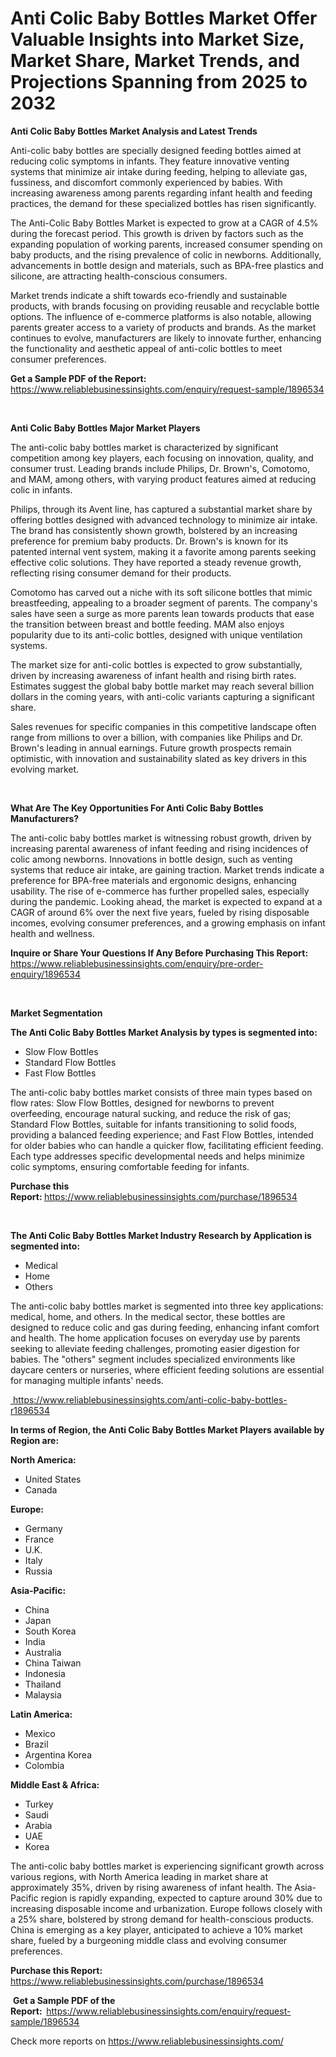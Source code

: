 <p><h1>Anti Colic Baby Bottles Market Offer Valuable Insights into Market Size, Market Share, Market Trends, and Projections Spanning from 2025 to 2032</h1></p><p><strong>Anti Colic Baby Bottles Market Analysis and Latest Trends</strong></p>
<p><p>Anti-colic baby bottles are specially designed feeding bottles aimed at reducing colic symptoms in infants. They feature innovative venting systems that minimize air intake during feeding, helping to alleviate gas, fussiness, and discomfort commonly experienced by babies. With increasing awareness among parents regarding infant health and feeding practices, the demand for these specialized bottles has risen significantly.</p><p>The Anti-Colic Baby Bottles Market is expected to grow at a CAGR of 4.5% during the forecast period. This growth is driven by factors such as the expanding population of working parents, increased consumer spending on baby products, and the rising prevalence of colic in newborns. Additionally, advancements in bottle design and materials, such as BPA-free plastics and silicone, are attracting health-conscious consumers.</p><p>Market trends indicate a shift towards eco-friendly and sustainable products, with brands focusing on providing reusable and recyclable bottle options. The influence of e-commerce platforms is also notable, allowing parents greater access to a variety of products and brands. As the market continues to evolve, manufacturers are likely to innovate further, enhancing the functionality and aesthetic appeal of anti-colic bottles to meet consumer preferences.</p></p>
<p><strong>Get a Sample PDF of the Report:&nbsp;</strong> <a href="https://www.reliablebusinessinsights.com/enquiry/request-sample/1896534?utm_campaign=2761&utm_medium=2&utm_source=Github&utm_content=ia&utm_term=06042025&utm_id=anti-colic-baby-bottles">https://www.reliablebusinessinsights.com/enquiry/request-sample/1896534</a></p>
<p>&nbsp;</p>
<p><strong>Anti Colic Baby Bottles Major Market Players</strong></p>
<p><p>The anti-colic baby bottles market is characterized by significant competition among key players, each focusing on innovation, quality, and consumer trust. Leading brands include Philips, Dr. Brown's, Comotomo, and MAM, among others, with varying product features aimed at reducing colic in infants.</p><p>Philips, through its Avent line, has captured a substantial market share by offering bottles designed with advanced technology to minimize air intake. The brand has consistently shown growth, bolstered by an increasing preference for premium baby products. Dr. Brown's is known for its patented internal vent system, making it a favorite among parents seeking effective colic solutions. They have reported a steady revenue growth, reflecting rising consumer demand for their products.</p><p>Comotomo has carved out a niche with its soft silicone bottles that mimic breastfeeding, appealing to a broader segment of parents. The company's sales have seen a surge as more parents lean towards products that ease the transition between breast and bottle feeding. MAM also enjoys popularity due to its anti-colic bottles, designed with unique ventilation systems. </p><p>The market size for anti-colic bottles is expected to grow substantially, driven by increasing awareness of infant health and rising birth rates. Estimates suggest the global baby bottle market may reach several billion dollars in the coming years, with anti-colic variants capturing a significant share. </p><p>Sales revenues for specific companies in this competitive landscape often range from millions to over a billion, with companies like Philips and Dr. Brown's leading in annual earnings. Future growth prospects remain optimistic, with innovation and sustainability slated as key drivers in this evolving market.</p></p>
<p>&nbsp;</p>
<p><strong>What Are The Key Opportunities For Anti Colic Baby Bottles Manufacturers?</strong></p>
<p><p>The anti-colic baby bottles market is witnessing robust growth, driven by increasing parental awareness of infant feeding and rising incidences of colic among newborns. Innovations in bottle design, such as venting systems that reduce air intake, are gaining traction. Market trends indicate a preference for BPA-free materials and ergonomic designs, enhancing usability. The rise of e-commerce has further propelled sales, especially during the pandemic. Looking ahead, the market is expected to expand at a CAGR of around 6% over the next five years, fueled by rising disposable incomes, evolving consumer preferences, and a growing emphasis on infant health and wellness.</p></p>
<p><strong>Inquire or Share Your Questions If Any Before Purchasing This Report:</strong> <a href="https://www.reliablebusinessinsights.com/enquiry/pre-order-enquiry/1896534?utm_campaign=2761&utm_medium=2&utm_source=Github&utm_content=ia&utm_term=06042025&utm_id=anti-colic-baby-bottles">https://www.reliablebusinessinsights.com/enquiry/pre-order-enquiry/1896534</a></p>
<p>&nbsp;</p>
<p><strong>Market Segmentation</strong></p>
<p><strong>The Anti Colic Baby Bottles Market Analysis by types is segmented into:</strong></p>
<p><ul><li>Slow Flow Bottles</li><li>Standard Flow Bottles</li><li>Fast Flow Bottles</li></ul></p>
<p><p>The anti-colic baby bottles market consists of three main types based on flow rates: Slow Flow Bottles, designed for newborns to prevent overfeeding, encourage natural sucking, and reduce the risk of gas; Standard Flow Bottles, suitable for infants transitioning to solid foods, providing a balanced feeding experience; and Fast Flow Bottles, intended for older babies who can handle a quicker flow, facilitating efficient feeding. Each type addresses specific developmental needs and helps minimize colic symptoms, ensuring comfortable feeding for infants.</p></p>
<p><strong>Purchase this Report:&nbsp;</strong><a href="https://www.reliablebusinessinsights.com/purchase/1896534?utm_campaign=2761&utm_medium=2&utm_source=Github&utm_content=ia&utm_term=06042025&utm_id=anti-colic-baby-bottles">https://www.reliablebusinessinsights.com/purchase/1896534</a></p>
<p>&nbsp;</p>
<p><strong>The Anti Colic Baby Bottles Market Industry Research by Application is segmented into:</strong></p>
<p><ul><li>Medical</li><li>Home</li><li>Others</li></ul></p>
<p><p>The anti-colic baby bottles market is segmented into three key applications: medical, home, and others. In the medical sector, these bottles are designed to reduce colic and gas during feeding, enhancing infant comfort and health. The home application focuses on everyday use by parents seeking to alleviate feeding challenges, promoting easier digestion for babies. The "others" segment includes specialized environments like daycare centers or nurseries, where efficient feeding solutions are essential for managing multiple infants' needs.</p></p>
<p><a href="https://www.reliablebusinessinsights.com/anti-colic-baby-bottles-r1896534?utm_campaign=2761&utm_medium=2&utm_source=Github&utm_content=ia&utm_term=06042025&utm_id=anti-colic-baby-bottles">&nbsp;https://www.reliablebusinessinsights.com/anti-colic-baby-bottles-r1896534</a></p>
<p><strong>In terms of Region, the Anti Colic Baby Bottles Market Players available by Region are:</strong></p>
<p>
    <p> <strong> North America: </strong>
        <ul>
            <li>United States</li>
            <li>Canada</li>
        </ul>
        </p> 
    <p> <strong> Europe: </strong>
        <ul>
            <li>Germany</li>
            <li>France</li>
            <li>U.K.</li>
            <li>Italy</li>
            <li>Russia</li>
        </ul>
        </p> 
    <p> <strong> Asia-Pacific: </strong>
        <ul>
            <li>China</li>
            <li>Japan</li>
            <li>South Korea</li>
            <li>India</li>
            <li>Australia</li>
            <li>China Taiwan</li>
            <li>Indonesia</li>
            <li>Thailand</li>
            <li>Malaysia</li>
        </ul>
        </p> 
    <p> <strong> Latin America: </strong>
        <ul>
            <li>Mexico</li>
            <li>Brazil</li>
            <li>Argentina Korea</li>
            <li>Colombia</li>
        </ul>
        </p> 
    <p> <strong> Middle East & Africa: </strong>
        <ul>
            <li>Turkey</li>
            <li>Saudi</li>
            <li>Arabia</li>
            <li>UAE</li>
            <li>Korea</li>
        </ul>
    </p>
    </p>
<p><p>The anti-colic baby bottles market is experiencing significant growth across various regions, with North America leading in market share at approximately 35%, driven by rising awareness of infant health. The Asia-Pacific region is rapidly expanding, expected to capture around 30% due to increasing disposable income and urbanization. Europe follows closely with a 25% share, bolstered by strong demand for health-conscious products. China is emerging as a key player, anticipated to achieve a 10% market share, fueled by a burgeoning middle class and evolving consumer preferences.</p></p>
<p><strong>Purchase this Report: </strong><a href="https://www.reliablebusinessinsights.com/purchase/1896534?utm_campaign=2761&utm_medium=2&utm_source=Github&utm_content=ia&utm_term=06042025&utm_id=anti-colic-baby-bottles">https://www.reliablebusinessinsights.com/purchase/1896534</a></p>
<p>&nbsp;<strong>Get a Sample PDF of the Report:&nbsp;&nbsp;</strong><a href="https://www.reliablebusinessinsights.com/enquiry/request-sample/1896534?utm_campaign=2761&utm_medium=2&utm_source=Github&utm_content=ia&utm_term=06042025&utm_id=anti-colic-baby-bottles">https://www.reliablebusinessinsights.com/enquiry/request-sample/1896534</a></p>
<p><strong></strong></p>
<p>Check more reports on <a href="https://www.reliablebusinessinsights.com/?utm_campaign=2761&utm_medium=2&utm_source=Github&utm_content=ia&utm_term=06042025&utm_id=anti-colic-baby-bottles">https://www.reliablebusinessinsights.com/</a></p>